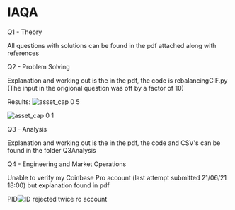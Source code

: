 # IAQA

Q1 - Theory

All questions with solutions can be found in the pdf attached along with references 

Q2 - Problem Solving

Explanation and working out is the in the pdf, the code is rebalancingCIF.py 
(The input in the origional question was off by a factor of 10)

Results: ![asset_cap 0 5](https://user-images.githubusercontent.com/69542935/122806748-ffb1c800-d2ca-11eb-9d09-8c1e231ae191.png)

![asset_cap 0 1](https://user-images.githubusercontent.com/69542935/122806771-06403f80-d2cb-11eb-8e96-4c9dd0fa4c74.png)

Q3 - Analysis

Explanation and working out is the in the pdf, the code and CSV's can be found in the folder Q3Analysis

Q4 - Engineering and Market Operations

Unable to verify my Coinbase Pro account (last attempt submitted 21/06/21 18:00) but explanation found in pdf

PID![ID rejected twice](https://user-images.githubusercontent.com/69542935/122807246-a007ec80-d2cb-11eb-8c21-639f1fbe40bf.png)
ro account 
